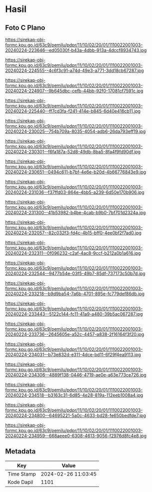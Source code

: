# Hasil

## Foto C Plano

https://sirekap-obj-formc.kpu.go.id/63c9/pemilu/pdpr/11/10/02/20/01/1110022001003-20240224-223646--ed05030f-b43a-4dbb-913a-4dccf8934743.jpg

https://sirekap-obj-formc.kpu.go.id/63c9/pemilu/pdpr/11/10/02/20/01/1110022001003-20240224-224555--4c6f3c91-a74d-49e3-a771-3dd18cb67287.jpg

https://sirekap-obj-formc.kpu.go.id/63c9/pemilu/pdpr/11/10/02/20/01/1110022001003-20240224-224907--9b645dbc-cefb-44bb-92f0-17081cf7591c.jpg

https://sirekap-obj-formc.kpu.go.id/63c9/pemilu/pdpr/11/10/02/20/01/1110022001003-20240224-225440--ff7cd3fa-f241-414e-b845-6d40e416cb11.jpg

https://sirekap-obj-formc.kpu.go.id/63c9/pemilu/pdpr/11/10/02/20/01/1110022001003-20240224-230025--754b709a-8035-4054-adb6-26da793eff19.jpg

https://sirekap-obj-formc.kpu.go.id/63c9/pemilu/pdpr/11/10/02/20/01/1110022001003-20240224-230301--f6fa187a-52d8-49db-8ba5-8fa4f9fd90df.jpg

https://sirekap-obj-formc.kpu.go.id/63c9/pemilu/pdpr/11/10/02/20/01/1110022001003-20240224-230651--0494c611-b7bf-4e6e-b20d-4b66776843e9.jpg

https://sirekap-obj-formc.kpu.go.id/63c9/pemilu/pdpr/11/10/02/20/01/1110022001003-20240224-231036--f37ffd03-864e-4bb5-a239-6d50e170b906.jpg

https://sirekap-obj-formc.kpu.go.id/63c9/pemilu/pdpr/11/10/02/20/01/1110022001003-20240224-231300--41b53982-b4be-4cab-b9b0-7bf701d2324a.jpg

https://sirekap-obj-formc.kpu.go.id/63c9/pemilu/pdpr/11/10/02/20/01/1110022001003-20240224-232057--82c032f3-fd4c-4b15-bff0-4ee0bf2f7ad0.jpg

https://sirekap-obj-formc.kpu.go.id/63c9/pemilu/pdpr/11/10/02/20/01/1110022001003-20240224-232311--0f096232-c2af-4ac8-9ccf-b212a0b1a616.jpg

https://sirekap-obj-formc.kpu.go.id/63c9/pemilu/pdpr/11/10/02/20/01/1110022001003-20240224-232544--9477b54e-03f5-49b7-85df-737173c50b7d.jpg

https://sirekap-obj-formc.kpu.go.id/63c9/pemilu/pdpr/11/10/02/20/01/1110022001003-20240224-233218--b9d9ba54-7a6b-4701-895e-fc779def86db.jpg

https://sirekap-obj-formc.kpu.go.id/63c9/pemilu/pdpr/11/10/02/20/01/1110022001003-20240224-233443--5122c144-fc11-41a9-a480-39b5ac067287.jpg

https://sirekap-obj-formc.kpu.go.id/63c9/pemilu/pdpr/11/10/02/20/01/1110022001003-20240224-233736--2645605e-a52c-4457-a838-2f16164f3f20.jpg

https://sirekap-obj-formc.kpu.go.id/63c9/pemilu/pdpr/11/10/02/20/01/1110022001003-20240224-234031--b73e832d-e311-4dce-bd11-6f29f4ea9113.jpg

https://sirekap-obj-formc.kpu.go.id/63c9/pemilu/pdpr/11/10/02/20/01/1110022001003-20240224-234306--4889f138-0446-4719-ae0e-a63e773ce726.jpg

https://sirekap-obj-formc.kpu.go.id/63c9/pemilu/pdpr/11/10/02/20/01/1110022001003-20240224-234518--b3163c31-6d85-4e28-819a-112eeb1008a4.jpg

https://sirekap-obj-formc.kpu.go.id/63c9/pemilu/pdpr/11/10/02/20/01/1110022001003-20240224-234800--64695221-5a0c-4633-bd28-fe650bedfde7.jpg

https://sirekap-obj-formc.kpu.go.id/63c9/pemilu/pdpr/11/10/02/20/01/1110022001003-20240224-234959--668aeee0-6308-4613-9056-f2976d8fc4e8.jpg


## Metadata

| Key        | Value               |
| ---------- | ------------------- |
| Time Stamp | 2024-02-26 11:03:45 |
| Kode Dapil | 1101                |



